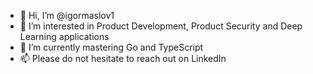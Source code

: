 - 👋 Hi, I’m @igormaslov1
- 👀 I’m interested in Product Development, Product Security and Deep Learning applications
- 🌱 I’m currently mastering Go and TypeScript
- 📫 Please do not hesitate to reach out on LinkedIn

<!---
igormaslov1/igormaslov1 is a ✨ special ✨ repository because its `README.md` (this file) appears on your GitHub profile.
You can click the Preview link to take a look at your changes.
--->
